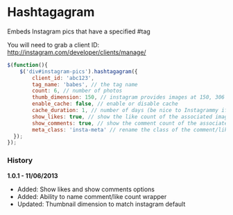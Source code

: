 Hashtagagram
============

Embeds Instagram pics that have a specified #tag

You will need to grab a client ID: http://instagram.com/developer/clients/manage/

```javascript
$(function(){
	$('div#instagram-pics').hashtagagram({
    	client_id: 'abc123',
    	tag_name: 'babes', // the tag name
    	count: 6, // number of photos
    	thumb_dimension: 150, // instagram provides images at 150, 306 & 612px
    	enable_cache: false, // enable or disable cache
    	cache_duration: 1, // number of days (be nice to Instagrammy if you have hordes of visitors)
    	show_likes: true, // show the like count of the associated image
    	show_comments: true, // show the comment count of the associated image
    	meta_class: 'insta-meta' // rename the class of the comment/like count wrapper
  });
});
```

### History ###
**1.0.1 - 11/06/2013**
* Added: Show likes and show comments options
* Added: Ability to name comment/like count wrapper
* Updated: Thumbnail dimension to match instagram default